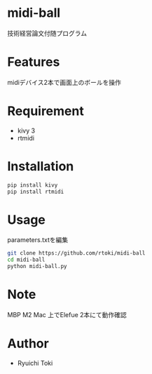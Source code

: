 # midi-ball
 
技術経営論文付随プログラム
 
# Features

midiデバイス2本で画面上のボールを操作
 
# Requirement
  
* kivy 3
* rtmidi
 
# Installation
  
```bash
pip install kivy
pip install rtmidi
```
 
# Usage

parameters.txtを編集

```bash
git clone https://github.com/rtoki/midi-ball
cd midi-ball
python midi-ball.py
```
 
# Note
 
MBP M2 Mac 上でElefue 2本にて動作確認

# Author
  
* Ryuichi Toki
